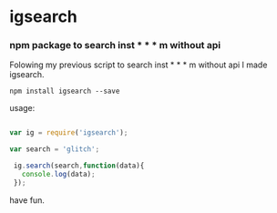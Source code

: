 # igsearch


### npm package to search inst * * * m without api 

Folowing my previous script to search inst * * * m without api I made igsearch.


```
npm install igsearch --save

```
usage: 
```javascript 

var ig = require('igsearch');

var search = 'glitch';

 ig.search(search,function(data){
   console.log(data);
 });


```

have fun.
